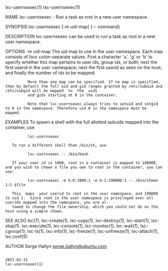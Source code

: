 lxc-usernsexec(1)                                                                                                                                                        lxc-usernsexec(1)

NAME
       lxc-usernsexec - Run a task as root in a new user namespace.

SYNOPSIS
       lxc-usernsexec [-m uid-map] {-- command}

DESCRIPTION
       lxc-usernsexec can be used to run a task as root in a new user namespace.

OPTIONS
       -m uid-map
              The  uid  map  to use in the user namespace. Each map consists of four colon-separate values. First a character 'u', 'g' or 'b' to specify whether this map pertains to user
              ids, group ids, or both; next the first userid in the user namespace; next the first userid as seen on the host; and finally the number of ids to be mapped.

              More than one map can be specified. If no map is specified, then by default the full uid and gid ranges granted by /etc/subuid and /etc/subgid will be mapped  to  the  uids
              and gids starting at 0 in the container.

              Note that lxc-usernsexec always tries to setuid and setgid to 0 in the namespace. Therefore uid 0 in the namespace must be mapped.

EXAMPLES
       To spawn a shell with the full allotted subuids mapped into the container, use

              lxc-usernsexec

       To run a different shell than /bin/sh, use

              lxc-usernsexec -- /bin/bash

       If your user id is 1000, root in a container is mapped to 190000, and you wish to chown a file you own to root in the container, you can use:

              lxc-usernsexec -m b:0:1000:1 -m b:1:190000:1 -- /bin/chown 1:1 $file

       This  maps  your userid to root in the user namespace, and 190000 to uid 1.  Since root in the user namespace is privileged over all userids mapped into the namespace, you are al‐
       lowed to change the file ownership, which you could not do on the host using a simple chown.

SEE ALSO
       lxc(7), lxc-create(1), lxc-copy(1), lxc-destroy(1), lxc-start(1), lxc-stop(1), lxc-execute(1), lxc-console(1), lxc-monitor(1), lxc-wait(1), lxc-cgroup(1), lxc-ls(1),  lxc-info(1),
       lxc-freeze(1), lxc-unfreeze(1), lxc-attach(1), lxc.conf(5)

AUTHOR
       Serge Hallyn <serge.hallyn@ubuntu.com>

                                                                                        2021-01-31                                                                       lxc-usernsexec(1)

